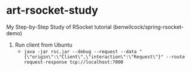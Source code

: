 # art-rsocket-study
My Step-by-Step Study of RSocket tutorial (benwilcock/spring-rsocket-demo)

1.  Run client from Ubuntu
    -  `java -jar rsc.jar --debug --request --data "{\"origin\":\"Client\",\"interaction\":\"Request\"}" --route request-response tcp://localhost:7000`

